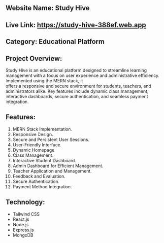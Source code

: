 ## Website Name: Study Hive
## Live Link: https://study-hive-388ef.web.app
## Category: Educational Platform
## Project Overview:
  Study Hive is an educational platform designed to streamline learning management with a focus on user experience and administrative efficiency. Implemented using the MERN stack, it     
  offers a responsive and secure environment for students, teachers, and administrators alike. Key features include dynamic class management, interactive dashboards, secure 
  authentication, and seamless payment integration.
## Features: 
1. MERN Stack Implementation.
3. Responsive Design.
4. Secure and Persistent User Sessions.
5. User-Friendly Interface.
6. Dynamic Homepage.
7. Class Management.
8. Interactive Student Dashboard.
9. Admin Dashboard for Efficient Management.
10. Teacher Application and Management.
11. Feedback and Evaluation.
12. Secure Authentication.
13. Payment Method Integration.
## Technology:
  - Tailwind CSS
  - React.js
  - Node.js
  - Express.js
  - MongoDB
